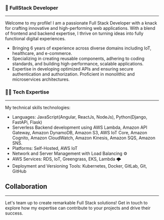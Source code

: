 ### 👋 FullStack Developer
***

Welcome to my profile! I am a passionate Full Stack Developer with a knack for crafting innovative and high-performing web applications. With a blend of frontend and backend expertise, I thrive on turning ideas into fully functional digital experiences.
- Bringing 6 years of experience across diverse domains including IoT, healthcare, and e-commerce.
- Specializing in creating reusable components, adhering to coding standards, and building high-performance, scalable applications.
- Expertise in developing optimized APIs and ensuring secure authentication and authorization. Proficient in monolithic and microservices architectures.

### 👨‍💻 Tech Expertise
***

My technical skills technologies:
- Languages: JavaScript(Angular, ReactJs, NodeJs), Python(Django, FastAPi, Flask)
- Serverless Backend development using AWS Lambda, Amazon API Gateway, Amazon DynamoDB, Amazon S3, AWS IoT Core, Amazon Cognito, Amazon CloudWatch, Amazon Kinesis, Amazon SQS, Amazon SNS.
- Platforms: Self-Hosted, AWS IoT
- Network and Server Management with Load Balancing ⚙️
- AWS Services: RDS, IoT, Greengrass, EKS, Lambda 🌩
- Deployment and Versioning Tools: Kubernetes, Docker, GitLab, Git, GitHub

## Collaboration
***

Let's team up to create remarkable Full Stack solutions! Get in touch to explore how my expertise can contribute to your projects and drive their success.
